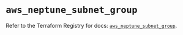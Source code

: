 # `aws_neptune_subnet_group`

Refer to the Terraform Registry for docs: [`aws_neptune_subnet_group`](https://registry.terraform.io/providers/hashicorp/aws/4.67.0/docs/resources/neptune_subnet_group).
